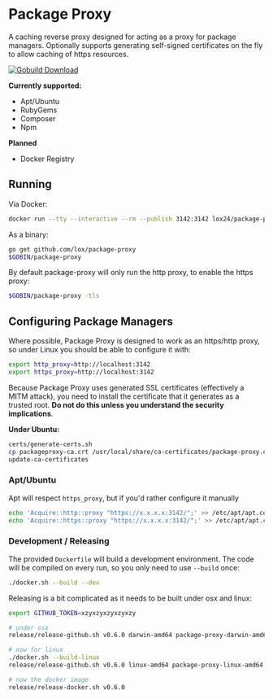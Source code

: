 # Package Proxy

A caching reverse proxy designed for acting as a proxy for package managers. Optionally supports generating self-signed certificates on the fly to allow caching of https resources. 

[![Gobuild Download](http://beta.gobuild.io/badge/github.com/lox/package-proxy/download.png)](http://beta.gobuild.io/github.com/lox/package-proxy)

**Currently supported:**
  * Apt/Ubuntu
  * RubyGems
  * Composer
  * Npm

**Planned**
  * Docker Registry

## Running

Via Docker:

```bash
docker run --tty --interactive --rm --publish 3142:3142 lox24/package-proxy:latest
```

As a binary:

```bash
go get github.com/lox/package-proxy 
$GOBIN/package-proxy
```

By default package-proxy will only run the http proxy, to enable the https proxy:

```bash
$GOBIN/package-proxy -tls
```

## Configuring Package Managers

Where possible, Package Proxy is designed to work as an https/http proxy, so under Linux you should be able to configure it with:

```bash
export http_proxy=http://localhost:3142
export https_proxy=http://localhost:3142
```

Because Package Proxy uses generated SSL certificates (effectively a MITM attack), you need to install the certificate that it generates as a trusted root. **Do not do this unless you understand the security implications**.

**Under Ubuntu:**

```bash
certs/generate-certs.sh
cp packageproxy-ca.crt /usr/local/share/ca-certificates/package-proxy.crt
update-ca-certificates
```

### Apt/Ubuntu

Apt will respect `https_proxy`, but if you'd rather configure it manually

```bash
echo 'Acquire::http::proxy "https://x.x.x.x:3142/";' >> /etc/apt/apt.conf
echo 'Acquire::https::proxy "https://x.x.x.x:3142/";' >> /etc/apt/apt.conf
```

### Development / Releasing

The provided `Dockerfile` will build a development environment. The code will be compiled on every run, so you only need to use `--build` once:

```bash
./docker.sh --build --dev
```

Releasing is a bit complicated as it needs to be built under osx and linux: 

```bash
export GITHUB_TOKEN=xzyxzyxzyxzyxzy 

# under osx
release/release-github.sh v0.6.0 darwin-amd64 package-proxy-darwin-amd64

# now for linux
./docker.sh --build-linux
release/release-github.sh v0.6.0 linux-amd64 package-proxy-linux-amd64

# now the docker image
release/release-docker.sh v0.6.0
```

